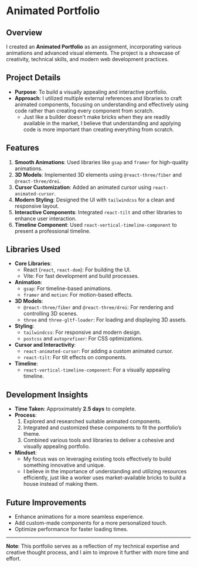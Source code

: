 
# Animated Portfolio

## Overview
I created an **Animated Portfolio** as an assignment, incorporating various animations and advanced visual elements. The project is a showcase of creativity, technical skills, and modern web development practices.

## Project Details
- **Purpose**: To build a visually appealing and interactive portfolio.
- **Approach**: I utilized multiple external references and libraries to craft animated components, focusing on understanding and effectively using code rather than creating every component from scratch.
  - Just like a builder doesn't make bricks when they are readily available in the market, I believe that understanding and applying code is more important than creating everything from scratch.

## Features
1. **Smooth Animations**: Used libraries like `gsap` and `framer` for high-quality animations.
2. **3D Models**: Implemented 3D elements using `@react-three/fiber` and `@react-three/drei`.
3. **Cursor Customization**: Added an animated cursor using `react-animated-cursor`.
4. **Modern Styling**: Designed the UI with `tailwindcss` for a clean and responsive layout.
5. **Interactive Components**: Integrated `react-tilt` and other libraries to enhance user interaction.
6. **Timeline Component**: Used `react-vertical-timeline-component` to present a professional timeline.

## Libraries Used
- **Core Libraries**:
  - React (`react`, `react-dom`): For building the UI.
  - Vite: For fast development and build processes.
- **Animation**:
  - `gsap`: For timeline-based animations.
  - `framer` and `motion`: For motion-based effects.
- **3D Models**:
  - `@react-three/fiber` and `@react-three/drei`: For rendering and controlling 3D scenes.
  - `three` and `three-gltf-loader`: For loading and displaying 3D assets.
- **Styling**:
  - `tailwindcss`: For responsive and modern design.
  - `postcss` and `autoprefixer`: For CSS optimizations.
- **Cursor and Interactivity**:
  - `react-animated-cursor`: For adding a custom animated cursor.
  - `react-tilt`: For tilt effects on components.
- **Timeline**:
  - `react-vertical-timeline-component`: For a visually appealing timeline.

## Development Insights
- **Time Taken**: Approximately **2.5 days** to complete.
- **Process**:
  1. Explored and researched suitable animated components.
  2. Integrated and customized these components to fit the portfolio’s theme.
  3. Combined various tools and libraries to deliver a cohesive and visually appealing portfolio.
- **Mindset**: 
  - My focus was on leveraging existing tools effectively to build something innovative and unique.
  - I believe in the importance of understanding and utilizing resources efficiently, just like a worker uses market-available bricks to build a house instead of making them.

## Future Improvements
- Enhance animations for a more seamless experience.
- Add custom-made components for a more personalized touch.
- Optimize performance for faster loading times.

---

**Note**: This portfolio serves as a reflection of my technical expertise and creative thought process, and I aim to improve it further with more time and effort.
